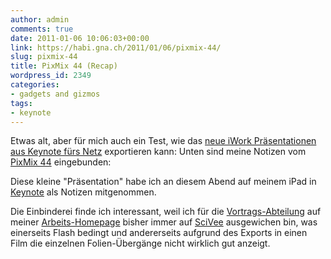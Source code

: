 ```yaml
---
author: admin
comments: true
date: 2011-01-06 10:06:03+00:00
link: https://habi.gna.ch/2011/01/06/pixmix-44/
slug: pixmix-44
title: PixMix 44 (Recap)
wordpress_id: 2349
categories:
- gadgets and gizmos
tags:
- keynote
---
```


Etwas alt, aber für mich auch ein Test, wie das [neue iWork Präsentationen aus Keynote fürs Netz](http://www.fscklog.com/2011/01/eingebettete-keynote-präsentation-ab-iwork-905.html) exportieren kann: Unten sind meine Notizen vom [PixMix 44](https://habi.gna.ch/2010/11/21/pix-mix-44-am-kommenden-mittwoch/) eingebunden:



Diese kleine "Präsentation" habe ich an diesem Abend auf meinem iPad in [Keynote](http://itunes.apple.com/ch/app/keynote/id361285480?mt=8) als Notizen mitgenommen.

Die Einbinderei finde ich interessant, weil ich für die [Vortrags-Abteilung](http://www.ana.unibe.ch/~haberthuer/talks) auf meiner [Arbeits-Homepage](http://www.ana.unibe.ch/~haberthuer/) bisher immer auf [SciVee](http://www.scivee.tv/user/habi) ausgewichen bin, was einerseits Flash bedingt und andererseits aufgrund des Exports in einen Film die einzelnen Folien-Übergänge nicht wirklich gut anzeigt.

